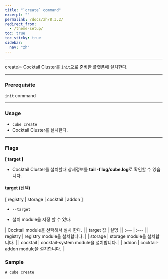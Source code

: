 ```yaml
---
title: "`create` command"
excerpt: ""
permalink: /docs/zh/8.3.2/
redirect_from:
  - /theme-setup/
toc: true
toc_sticky: true
sidebar:
  nav: "zh"
---
```


---
create는 Cocktail Cluster를  `init`으로 준비한 플랫폼에 설치한다.

---

### Prerequisite

`init` command

----
### Usage

* `cube create`
* Cocktail Cluster를 설치한다.

----
### Flags  
**[ target ]**

  * Cocktail Cluster를 설치할때 상세정보를 **tail -f log/cube.log**로 확인할 수 있습니다.

#### target (선택)  
[ registry | storage | cocktail | addon ] 

  * `--target`

  * 설치 module을 지정 할 수 있다.
  
| Cocktail module을 선택해서 설치 한다. |
| target 값 | 설명 |
| :--- | :--- |
| registry | registry module을 설치합니다. |
| storage | storage module을 설치합니다. | 
| cocktail | cocktail-system module을 설치합니다. |
| addon | cocktail-addon module을 설치합니다. |


### Sample
```
# cube create
```